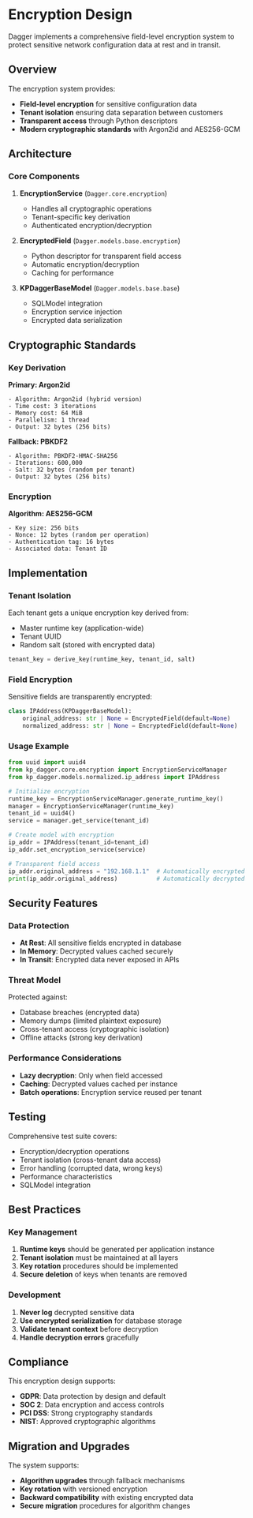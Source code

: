 # Encryption Design

Dagger implements a comprehensive field-level encryption system to protect sensitive network configuration data at rest and in transit.

## Overview

The encryption system provides:

- **Field-level encryption** for sensitive configuration data
- **Tenant isolation** ensuring data separation between customers
- **Transparent access** through Python descriptors
- **Modern cryptographic standards** with Argon2id and AES256-GCM

## Architecture

### Core Components

1. **EncryptionService** (`Dagger.core.encryption`)
   - Handles all cryptographic operations
   - Tenant-specific key derivation
   - Authenticated encryption/decryption

2. **EncryptedField** (`Dagger.models.base.encryption`)
   - Python descriptor for transparent field access
   - Automatic encryption/decryption
   - Caching for performance

3. **KPDaggerBaseModel** (`Dagger.models.base.base`)
   - SQLModel integration
   - Encryption service injection
   - Encrypted data serialization

## Cryptographic Standards

### Key Derivation

**Primary: Argon2id**
```
- Algorithm: Argon2id (hybrid version)
- Time cost: 3 iterations
- Memory cost: 64 MiB
- Parallelism: 1 thread
- Output: 32 bytes (256 bits)
```

**Fallback: PBKDF2**
```
- Algorithm: PBKDF2-HMAC-SHA256
- Iterations: 600,000
- Salt: 32 bytes (random per tenant)
- Output: 32 bytes (256 bits)
```

### Encryption

**Algorithm: AES256-GCM**
```
- Key size: 256 bits
- Nonce: 12 bytes (random per operation)
- Authentication tag: 16 bytes
- Associated data: Tenant ID
```

## Implementation

### Tenant Isolation

Each tenant gets a unique encryption key derived from:
- Master runtime key (application-wide)
- Tenant UUID
- Random salt (stored with encrypted data)

```python
tenant_key = derive_key(runtime_key, tenant_id, salt)
```

### Field Encryption

Sensitive fields are transparently encrypted:

```python
class IPAddress(KPDaggerBaseModel):
    original_address: str | None = EncryptedField(default=None)
    normalized_address: str | None = EncryptedField(default=None)
```

### Usage Example

```python
from uuid import uuid4
from kp_dagger.core.encryption import EncryptionServiceManager
from kp_dagger.models.normalized.ip_address import IPAddress

# Initialize encryption
runtime_key = EncryptionServiceManager.generate_runtime_key()
manager = EncryptionServiceManager(runtime_key)
tenant_id = uuid4()
service = manager.get_service(tenant_id)

# Create model with encryption
ip_addr = IPAddress(tenant_id=tenant_id)
ip_addr.set_encryption_service(service)

# Transparent field access
ip_addr.original_address = "192.168.1.1"  # Automatically encrypted
print(ip_addr.original_address)           # Automatically decrypted
```

## Security Features

### Data Protection

- **At Rest**: All sensitive fields encrypted in database
- **In Memory**: Decrypted values cached securely
- **In Transit**: Encrypted data never exposed in APIs

### Threat Model

Protected against:
- Database breaches (encrypted data)
- Memory dumps (limited plaintext exposure)
- Cross-tenant access (cryptographic isolation)
- Offline attacks (strong key derivation)

### Performance Considerations

- **Lazy decryption**: Only when field accessed
- **Caching**: Decrypted values cached per instance
- **Batch operations**: Encryption service reused per tenant

## Testing

Comprehensive test suite covers:

- Encryption/decryption operations
- Tenant isolation (cross-tenant data access)
- Error handling (corrupted data, wrong keys)
- Performance characteristics
- SQLModel integration

## Best Practices

### Key Management

1. **Runtime keys** should be generated per application instance
2. **Tenant isolation** must be maintained at all layers
3. **Key rotation** procedures should be implemented
4. **Secure deletion** of keys when tenants are removed

### Development

1. **Never log** decrypted sensitive data
2. **Use encrypted serialization** for database storage
3. **Validate tenant context** before decryption
4. **Handle decryption errors** gracefully

## Compliance

This encryption design supports:

- **GDPR**: Data protection by design and default
- **SOC 2**: Data encryption and access controls
- **PCI DSS**: Strong cryptography standards
- **NIST**: Approved cryptographic algorithms

## Migration and Upgrades

The system supports:

- **Algorithm upgrades** through fallback mechanisms
- **Key rotation** with versioned encryption
- **Backward compatibility** with existing encrypted data
- **Secure migration** procedures for algorithm changes
